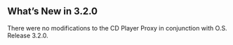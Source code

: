 
## What’s New in 3.2.0

There were no modifications to the CD Player Proxy in conjunction with O.S. Release 3.2.0.


